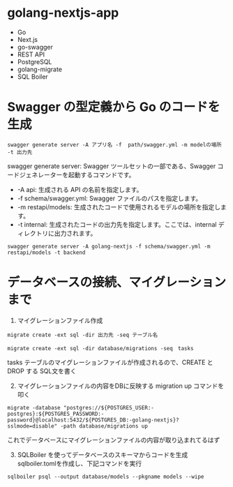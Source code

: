 # golang-nextjs-app

- Go
- Next.js
- go-swagger
- REST API
- PostgreSQL
- golang-migrate
- SQL Boiler

# Swagger の型定義から Go のコードを生成

```
swagger generate server -A アプリ名 -f  path/swagger.yml -m modelの場所 -t 出力先
```

swagger generate server: Swagger ツールセットの一部である、Swagger コードジェネレーターを起動するコマンドです。

- -A api: 生成される API の名前を指定します。
- -f schema/swagger.yml: Swagger ファイルのパスを指定します。
- -m restapi/models: 生成されたコードで使用されるモデルの場所を指定します。
- -t internal: 生成されたコードの出力先を指定します。ここでは、internal ディレクトリに出力されます。

```
swagger generate server -A golang-nextjs -f schema/swagger.yml -m restapi/models -t backend
```

# データベースの接続、マイグレーションまで
1. マイグレーションファイル作成
```
migrate create -ext sql -dir 出力先 -seq テーブル名
```
```
migrate create -ext sql -dir database/migrations -seq　tasks
```
tasks テーブルのマイグレーションファイルが作成されるので、CREATE と DROP する SQL文を書く

2. マイグレーションファイルの内容をDBに反映する
migration up コマンドを叩く
```
migrate -database "postgres://${POSTGRES_USER:-postgres}:${POSTGRES_PASSWORD:-password}@localhost:5432/${POSTGRES_DB:-golang-nextjs}?sslmode=disable" -path database/migrations up
```
これでデータベースにマイグレーションファイルの内容が取り込まれてるはず

3. SQLBoiler を使ってデータベースのスキーマからコードを生成
sqlboiler.tomlを作成し、下記コマンドを実行
```
sqlboiler psql --output database/models --pkgname models --wipe
```

